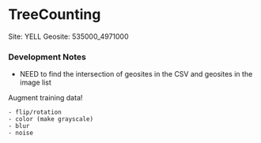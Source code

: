 # TreeCounting

Site: YELL
Geosite: 535000_4971000

### Development Notes

- NEED to find the intersection of geosites in the CSV and geosites in the image list

Augment training data!

	- flip/rotation
	- color (make grayscale)
	- blur
	- noise


